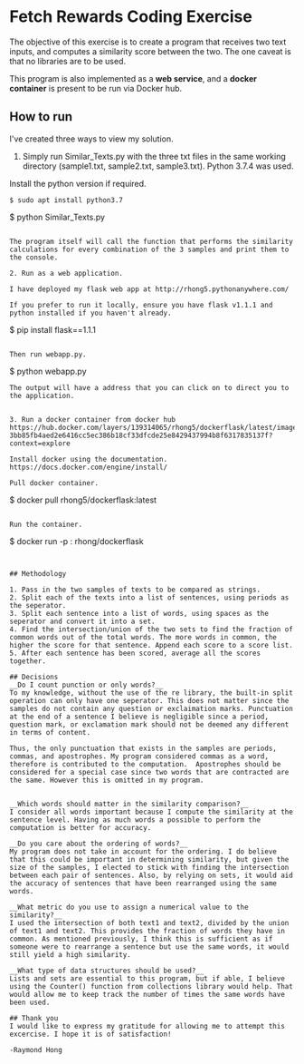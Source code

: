 # Fetch Rewards Coding Exercise

The objective of this exercise is to create a program that receives two text inputs, and computes a similarity score between the two. The one caveat is that no libraries are to be used. 

This program is also implemented as a __web service__, and a __docker container__ is present to be run via Docker hub. 


## How to run

I've created three ways to view my solution.

1. Simply run Similar_Texts.py with the three txt files in the same working directory (sample1.txt, sample2.txt, sample3.txt). Python 3.7.4 was used. 

Install the python version if required. 
```
$ sudo apt install python3.7
```

$ python Similar_Texts.py
```

The program itself will call the function that performs the similarity calculations for every combination of the 3 samples and print them to the console.

2. Run as a web application.

I have deployed my flask web app at http://rhong5.pythonanywhere.com/

If you prefer to run it locally, ensure you have flask v1.1.1 and python installed if you haven't already.
```
$ pip install flask==1.1.1
``` 

Then run webapp.py.
```
$ python webapp.py
```
The output will have a address that you can click on to direct you to the application.


3. Run a docker container from docker hub
https://hub.docker.com/layers/139314065/rhong5/dockerflask/latest/images/sha256-3bb85fb4aed2e6416cc5ec386b18cf33dfcde25e8429437994b8f6317835137f?context=explore

Install docker using the documentation.
https://docs.docker.com/engine/install/

Pull docker container.

```
$ docker pull rhong5/dockerflask:latest
```

Run the container.
```
$ docker run -p <externalport>:<localport> rhong/dockerflask
```

  
## Methodology

1. Pass in the two samples of texts to be compared as strings.
2. Split each of the texts into a list of sentences, using periods as the seperator. 
3. Split each sentence into a list of words, using spaces as the seperator and convert it into a set. 
4. Find the intersection/union of the two sets to find the fraction of common words out of the total words. The more words in common, the higher the score for that sentence. Append each score to a score list.
5. After each sentence has been scored, average all the scores together. 

## Decisions
__Do I count punction or only words?__
To my knowledge, without the use of the re library, the built-in split operation can only have one seperator. This does not matter since the samples do not contain any question or exclaimation marks. Punctuation at the end of a sentence I believe is negligible since a period, question mark, or exclamation mark should not be deemed any different in terms of content.

Thus, the only punctuation that exists in the samples are periods, commas, and apostrophes. My program considered commas as a word, therefore is contributed to the computation.  Apostrophes should be considered for a special case since two words that are contracted are the same. However this is omitted in my program. 


__Which words should matter in the similarity comparison?__
I consider all words important because I compute the similarity at the sentence level. Having as much words a possible to perform the computation is better for accuracy. 

__Do you care about the ordering of words?__
My program does not take in account for the ordering. I do believe that this could be important in determining similarity, but given the size of the samples, I elected to stick with finding the intersection between each pair of sentences. Also, by relying on sets, it would aid the accuracy of sentences that have been rearranged using the same words.

__What metric do you use to assign a numerical value to the similarity?__
I used the intersection of both text1 and text2, divided by the union of text1 and text2. This provides the fraction of words they have in common. As mentioned previously, I think this is sufficient as if someone were to rearrange a sentence but use the same words, it would still yield a high similarity.

__What type of data structures should be used?__
Lists and sets are essential to this program, but if able, I believe using the Counter() function from collections library would help. That would allow me to keep track the number of times the same words have been used. 

## Thank you
I would like to express my gratitude for allowing me to attempt this excercise. I hope it is of satisfaction!

-Raymond Hong

